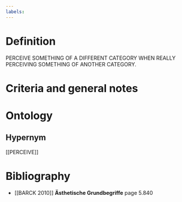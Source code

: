 ```yaml
---
labels: 
---
```


# Definition
PERCEIVE SOMETHING OF A DIFFERENT CATEGORY WHEN REALLY PERCEIVING SOMETHING OF ANOTHER CATEGORY.
# Criteria and general notes
# Ontology

## Hypernym
[[PERCEIVE]]
# Bibliography
- [[BARCK 2010]]
**Ästhetische Grundbegriffe** page 5.840
